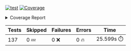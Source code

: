 [![test](https://github.com/rcmdnk/homebrew-file/actions/workflows/test.yml/badge.svg)](https://github.com/rcmdnk/homebrew-file/actions/workflows/test.yml)
<a href="https://github.com/rcmdnk/homebrew-file/blob/959a2a4b584be5e663ace0f4af781c1050d3ad08/README.md"><img alt="Coverage" src="https://img.shields.io/badge/Coverage-53%25-orange.svg" /></a><details><summary>Coverage Report </summary><table><tr><th>File</th><th>Stmts</th><th>Miss</th><th>Cover</th><th>Missing</th></tr><tbody><tr><td colspan="5"><b>bin</b></td></tr><tr><td>&nbsp; &nbsp;<a href="https://github.com/rcmdnk/homebrew-file/blob/959a2a4b584be5e663ace0f4af781c1050d3ad08/bin/brew-file">brew-file</a></td><td>1941</td><td>917</td><td>53%</td><td><a href="https://github.com/rcmdnk/homebrew-file/blob/959a2a4b584be5e663ace0f4af781c1050d3ad08/bin/brew-file#L45-L60">45&ndash;60</a>, <a href="https://github.com/rcmdnk/homebrew-file/blob/959a2a4b584be5e663ace0f4af781c1050d3ad08/bin/brew-file#L65-L67">65&ndash;67</a>, <a href="https://github.com/rcmdnk/homebrew-file/blob/959a2a4b584be5e663ace0f4af781c1050d3ad08/bin/brew-file#L463">463</a>, <a href="https://github.com/rcmdnk/homebrew-file/blob/959a2a4b584be5e663ace0f4af781c1050d3ad08/bin/brew-file#L465">465</a>, <a href="https://github.com/rcmdnk/homebrew-file/blob/959a2a4b584be5e663ace0f4af781c1050d3ad08/bin/brew-file#L467">467</a>, <a href="https://github.com/rcmdnk/homebrew-file/blob/959a2a4b584be5e663ace0f4af781c1050d3ad08/bin/brew-file#L484-L488">484&ndash;488</a>, <a href="https://github.com/rcmdnk/homebrew-file/blob/959a2a4b584be5e663ace0f4af781c1050d3ad08/bin/brew-file#L501-L506">501&ndash;506</a>, <a href="https://github.com/rcmdnk/homebrew-file/blob/959a2a4b584be5e663ace0f4af781c1050d3ad08/bin/brew-file#L516">516</a>, <a href="https://github.com/rcmdnk/homebrew-file/blob/959a2a4b584be5e663ace0f4af781c1050d3ad08/bin/brew-file#L531">531</a>, <a href="https://github.com/rcmdnk/homebrew-file/blob/959a2a4b584be5e663ace0f4af781c1050d3ad08/bin/brew-file#L535-L539">535&ndash;539</a>, <a href="https://github.com/rcmdnk/homebrew-file/blob/959a2a4b584be5e663ace0f4af781c1050d3ad08/bin/brew-file#L557-L571">557&ndash;571</a>, <a href="https://github.com/rcmdnk/homebrew-file/blob/959a2a4b584be5e663ace0f4af781c1050d3ad08/bin/brew-file#L607">607</a>, <a href="https://github.com/rcmdnk/homebrew-file/blob/959a2a4b584be5e663ace0f4af781c1050d3ad08/bin/brew-file#L614-L618">614&ndash;618</a>, <a href="https://github.com/rcmdnk/homebrew-file/blob/959a2a4b584be5e663ace0f4af781c1050d3ad08/bin/brew-file#L622">622</a>, <a href="https://github.com/rcmdnk/homebrew-file/blob/959a2a4b584be5e663ace0f4af781c1050d3ad08/bin/brew-file#L649-L658">649&ndash;658</a>, <a href="https://github.com/rcmdnk/homebrew-file/blob/959a2a4b584be5e663ace0f4af781c1050d3ad08/bin/brew-file#L680">680</a>, <a href="https://github.com/rcmdnk/homebrew-file/blob/959a2a4b584be5e663ace0f4af781c1050d3ad08/bin/brew-file#L683-L686">683&ndash;686</a>, <a href="https://github.com/rcmdnk/homebrew-file/blob/959a2a4b584be5e663ace0f4af781c1050d3ad08/bin/brew-file#L778-L793">778&ndash;793</a>, <a href="https://github.com/rcmdnk/homebrew-file/blob/959a2a4b584be5e663ace0f4af781c1050d3ad08/bin/brew-file#L817">817</a>, <a href="https://github.com/rcmdnk/homebrew-file/blob/959a2a4b584be5e663ace0f4af781c1050d3ad08/bin/brew-file#L828-L829">828&ndash;829</a>, <a href="https://github.com/rcmdnk/homebrew-file/blob/959a2a4b584be5e663ace0f4af781c1050d3ad08/bin/brew-file#L837">837</a>, <a href="https://github.com/rcmdnk/homebrew-file/blob/959a2a4b584be5e663ace0f4af781c1050d3ad08/bin/brew-file#L850-L855">850&ndash;855</a>, <a href="https://github.com/rcmdnk/homebrew-file/blob/959a2a4b584be5e663ace0f4af781c1050d3ad08/bin/brew-file#L859-L861">859&ndash;861</a>, <a href="https://github.com/rcmdnk/homebrew-file/blob/959a2a4b584be5e663ace0f4af781c1050d3ad08/bin/brew-file#L865-L868">865&ndash;868</a>, <a href="https://github.com/rcmdnk/homebrew-file/blob/959a2a4b584be5e663ace0f4af781c1050d3ad08/bin/brew-file#L975">975</a>, <a href="https://github.com/rcmdnk/homebrew-file/blob/959a2a4b584be5e663ace0f4af781c1050d3ad08/bin/brew-file#L1026">1026</a>, <a href="https://github.com/rcmdnk/homebrew-file/blob/959a2a4b584be5e663ace0f4af781c1050d3ad08/bin/brew-file#L1093-L1096">1093&ndash;1096</a>, <a href="https://github.com/rcmdnk/homebrew-file/blob/959a2a4b584be5e663ace0f4af781c1050d3ad08/bin/brew-file#L1102">1102</a>, <a href="https://github.com/rcmdnk/homebrew-file/blob/959a2a4b584be5e663ace0f4af781c1050d3ad08/bin/brew-file#L1108">1108</a>, <a href="https://github.com/rcmdnk/homebrew-file/blob/959a2a4b584be5e663ace0f4af781c1050d3ad08/bin/brew-file#L1112">1112</a>, <a href="https://github.com/rcmdnk/homebrew-file/blob/959a2a4b584be5e663ace0f4af781c1050d3ad08/bin/brew-file#L1119">1119</a>, <a href="https://github.com/rcmdnk/homebrew-file/blob/959a2a4b584be5e663ace0f4af781c1050d3ad08/bin/brew-file#L1127">1127</a>, <a href="https://github.com/rcmdnk/homebrew-file/blob/959a2a4b584be5e663ace0f4af781c1050d3ad08/bin/brew-file#L1129">1129</a>, <a href="https://github.com/rcmdnk/homebrew-file/blob/959a2a4b584be5e663ace0f4af781c1050d3ad08/bin/brew-file#L1160">1160</a>, <a href="https://github.com/rcmdnk/homebrew-file/blob/959a2a4b584be5e663ace0f4af781c1050d3ad08/bin/brew-file#L1165-L1168">1165&ndash;1168</a>, <a href="https://github.com/rcmdnk/homebrew-file/blob/959a2a4b584be5e663ace0f4af781c1050d3ad08/bin/brew-file#L1170-L1173">1170&ndash;1173</a>, <a href="https://github.com/rcmdnk/homebrew-file/blob/959a2a4b584be5e663ace0f4af781c1050d3ad08/bin/brew-file#L1202-L1212">1202&ndash;1212</a>, <a href="https://github.com/rcmdnk/homebrew-file/blob/959a2a4b584be5e663ace0f4af781c1050d3ad08/bin/brew-file#L1215-L1218">1215&ndash;1218</a>, <a href="https://github.com/rcmdnk/homebrew-file/blob/959a2a4b584be5e663ace0f4af781c1050d3ad08/bin/brew-file#L1221-L1225">1221&ndash;1225</a>, <a href="https://github.com/rcmdnk/homebrew-file/blob/959a2a4b584be5e663ace0f4af781c1050d3ad08/bin/brew-file#L1231">1231</a>, <a href="https://github.com/rcmdnk/homebrew-file/blob/959a2a4b584be5e663ace0f4af781c1050d3ad08/bin/brew-file#L1237">1237</a>, <a href="https://github.com/rcmdnk/homebrew-file/blob/959a2a4b584be5e663ace0f4af781c1050d3ad08/bin/brew-file#L1243-L1248">1243&ndash;1248</a>, <a href="https://github.com/rcmdnk/homebrew-file/blob/959a2a4b584be5e663ace0f4af781c1050d3ad08/bin/brew-file#L1259-L1281">1259&ndash;1281</a>, <a href="https://github.com/rcmdnk/homebrew-file/blob/959a2a4b584be5e663ace0f4af781c1050d3ad08/bin/brew-file#L1285">1285</a>, <a href="https://github.com/rcmdnk/homebrew-file/blob/959a2a4b584be5e663ace0f4af781c1050d3ad08/bin/brew-file#L1288">1288</a>, <a href="https://github.com/rcmdnk/homebrew-file/blob/959a2a4b584be5e663ace0f4af781c1050d3ad08/bin/brew-file#L1292">1292</a>, <a href="https://github.com/rcmdnk/homebrew-file/blob/959a2a4b584be5e663ace0f4af781c1050d3ad08/bin/brew-file#L1299-L1328">1299&ndash;1328</a>, <a href="https://github.com/rcmdnk/homebrew-file/blob/959a2a4b584be5e663ace0f4af781c1050d3ad08/bin/brew-file#L1331-L1354">1331&ndash;1354</a>, <a href="https://github.com/rcmdnk/homebrew-file/blob/959a2a4b584be5e663ace0f4af781c1050d3ad08/bin/brew-file#L1359-L1363">1359&ndash;1363</a>, <a href="https://github.com/rcmdnk/homebrew-file/blob/959a2a4b584be5e663ace0f4af781c1050d3ad08/bin/brew-file#L1369-L1374">1369&ndash;1374</a>, <a href="https://github.com/rcmdnk/homebrew-file/blob/959a2a4b584be5e663ace0f4af781c1050d3ad08/bin/brew-file#L1379-L1426">1379&ndash;1426</a>, <a href="https://github.com/rcmdnk/homebrew-file/blob/959a2a4b584be5e663ace0f4af781c1050d3ad08/bin/brew-file#L1429-L1460">1429&ndash;1460</a>, <a href="https://github.com/rcmdnk/homebrew-file/blob/959a2a4b584be5e663ace0f4af781c1050d3ad08/bin/brew-file#L1465-L1496">1465&ndash;1496</a>, <a href="https://github.com/rcmdnk/homebrew-file/blob/959a2a4b584be5e663ace0f4af781c1050d3ad08/bin/brew-file#L1499-L1581">1499&ndash;1581</a>, <a href="https://github.com/rcmdnk/homebrew-file/blob/959a2a4b584be5e663ace0f4af781c1050d3ad08/bin/brew-file#L1584-L1592">1584&ndash;1592</a>, <a href="https://github.com/rcmdnk/homebrew-file/blob/959a2a4b584be5e663ace0f4af781c1050d3ad08/bin/brew-file#L1605">1605</a>, <a href="https://github.com/rcmdnk/homebrew-file/blob/959a2a4b584be5e663ace0f4af781c1050d3ad08/bin/brew-file#L1610">1610</a>, <a href="https://github.com/rcmdnk/homebrew-file/blob/959a2a4b584be5e663ace0f4af781c1050d3ad08/bin/brew-file#L1615-L1654">1615&ndash;1654</a>, <a href="https://github.com/rcmdnk/homebrew-file/blob/959a2a4b584be5e663ace0f4af781c1050d3ad08/bin/brew-file#L1659">1659</a>, <a href="https://github.com/rcmdnk/homebrew-file/blob/959a2a4b584be5e663ace0f4af781c1050d3ad08/bin/brew-file#L1662">1662</a>, <a href="https://github.com/rcmdnk/homebrew-file/blob/959a2a4b584be5e663ace0f4af781c1050d3ad08/bin/brew-file#L1679-L1681">1679&ndash;1681</a>, <a href="https://github.com/rcmdnk/homebrew-file/blob/959a2a4b584be5e663ace0f4af781c1050d3ad08/bin/brew-file#L1684-L1693">1684&ndash;1693</a>, <a href="https://github.com/rcmdnk/homebrew-file/blob/959a2a4b584be5e663ace0f4af781c1050d3ad08/bin/brew-file#L1701-L1705">1701&ndash;1705</a>, <a href="https://github.com/rcmdnk/homebrew-file/blob/959a2a4b584be5e663ace0f4af781c1050d3ad08/bin/brew-file#L1720">1720</a>, <a href="https://github.com/rcmdnk/homebrew-file/blob/959a2a4b584be5e663ace0f4af781c1050d3ad08/bin/brew-file#L1732-L1771">1732&ndash;1771</a>, <a href="https://github.com/rcmdnk/homebrew-file/blob/959a2a4b584be5e663ace0f4af781c1050d3ad08/bin/brew-file#L1790-L1807">1790&ndash;1807</a>, <a href="https://github.com/rcmdnk/homebrew-file/blob/959a2a4b584be5e663ace0f4af781c1050d3ad08/bin/brew-file#L1827">1827</a>, <a href="https://github.com/rcmdnk/homebrew-file/blob/959a2a4b584be5e663ace0f4af781c1050d3ad08/bin/brew-file#L1834-L1907">1834&ndash;1907</a>, <a href="https://github.com/rcmdnk/homebrew-file/blob/959a2a4b584be5e663ace0f4af781c1050d3ad08/bin/brew-file#L1914-L1940">1914&ndash;1940</a>, <a href="https://github.com/rcmdnk/homebrew-file/blob/959a2a4b584be5e663ace0f4af781c1050d3ad08/bin/brew-file#L1943-L1950">1943&ndash;1950</a>, <a href="https://github.com/rcmdnk/homebrew-file/blob/959a2a4b584be5e663ace0f4af781c1050d3ad08/bin/brew-file#L1954-L1955">1954&ndash;1955</a>, <a href="https://github.com/rcmdnk/homebrew-file/blob/959a2a4b584be5e663ace0f4af781c1050d3ad08/bin/brew-file#L1960-L2004">1960&ndash;2004</a>, <a href="https://github.com/rcmdnk/homebrew-file/blob/959a2a4b584be5e663ace0f4af781c1050d3ad08/bin/brew-file#L2008-L2044">2008&ndash;2044</a>, <a href="https://github.com/rcmdnk/homebrew-file/blob/959a2a4b584be5e663ace0f4af781c1050d3ad08/bin/brew-file#L2047-L2052">2047&ndash;2052</a>, <a href="https://github.com/rcmdnk/homebrew-file/blob/959a2a4b584be5e663ace0f4af781c1050d3ad08/bin/brew-file#L2056-L2064">2056&ndash;2064</a>, <a href="https://github.com/rcmdnk/homebrew-file/blob/959a2a4b584be5e663ace0f4af781c1050d3ad08/bin/brew-file#L2072-L2080">2072&ndash;2080</a>, <a href="https://github.com/rcmdnk/homebrew-file/blob/959a2a4b584be5e663ace0f4af781c1050d3ad08/bin/brew-file#L2084-L2086">2084&ndash;2086</a>, <a href="https://github.com/rcmdnk/homebrew-file/blob/959a2a4b584be5e663ace0f4af781c1050d3ad08/bin/brew-file#L2090">2090</a>, <a href="https://github.com/rcmdnk/homebrew-file/blob/959a2a4b584be5e663ace0f4af781c1050d3ad08/bin/brew-file#L2094-L2102">2094&ndash;2102</a>, <a href="https://github.com/rcmdnk/homebrew-file/blob/959a2a4b584be5e663ace0f4af781c1050d3ad08/bin/brew-file#L2112-L2280">2112&ndash;2280</a>, <a href="https://github.com/rcmdnk/homebrew-file/blob/959a2a4b584be5e663ace0f4af781c1050d3ad08/bin/brew-file#L2286-L2436">2286&ndash;2436</a>, <a href="https://github.com/rcmdnk/homebrew-file/blob/959a2a4b584be5e663ace0f4af781c1050d3ad08/bin/brew-file#L2456">2456</a>, <a href="https://github.com/rcmdnk/homebrew-file/blob/959a2a4b584be5e663ace0f4af781c1050d3ad08/bin/brew-file#L2458-L2462">2458&ndash;2462</a>, <a href="https://github.com/rcmdnk/homebrew-file/blob/959a2a4b584be5e663ace0f4af781c1050d3ad08/bin/brew-file#L2474">2474</a>, <a href="https://github.com/rcmdnk/homebrew-file/blob/959a2a4b584be5e663ace0f4af781c1050d3ad08/bin/brew-file#L2478-L2481">2478&ndash;2481</a>, <a href="https://github.com/rcmdnk/homebrew-file/blob/959a2a4b584be5e663ace0f4af781c1050d3ad08/bin/brew-file#L2488">2488</a>, <a href="https://github.com/rcmdnk/homebrew-file/blob/959a2a4b584be5e663ace0f4af781c1050d3ad08/bin/brew-file#L2506-L2531">2506&ndash;2531</a>, <a href="https://github.com/rcmdnk/homebrew-file/blob/959a2a4b584be5e663ace0f4af781c1050d3ad08/bin/brew-file#L2537">2537</a>, <a href="https://github.com/rcmdnk/homebrew-file/blob/959a2a4b584be5e663ace0f4af781c1050d3ad08/bin/brew-file#L2544-L2552">2544&ndash;2552</a>, <a href="https://github.com/rcmdnk/homebrew-file/blob/959a2a4b584be5e663ace0f4af781c1050d3ad08/bin/brew-file#L2620">2620</a>, <a href="https://github.com/rcmdnk/homebrew-file/blob/959a2a4b584be5e663ace0f4af781c1050d3ad08/bin/brew-file#L2669">2669</a>, <a href="https://github.com/rcmdnk/homebrew-file/blob/959a2a4b584be5e663ace0f4af781c1050d3ad08/bin/brew-file#L2698-L2710">2698&ndash;2710</a>, <a href="https://github.com/rcmdnk/homebrew-file/blob/959a2a4b584be5e663ace0f4af781c1050d3ad08/bin/brew-file#L2739">2739</a>, <a href="https://github.com/rcmdnk/homebrew-file/blob/959a2a4b584be5e663ace0f4af781c1050d3ad08/bin/brew-file#L2743">2743</a>, <a href="https://github.com/rcmdnk/homebrew-file/blob/959a2a4b584be5e663ace0f4af781c1050d3ad08/bin/brew-file#L2746-L2748">2746&ndash;2748</a>, <a href="https://github.com/rcmdnk/homebrew-file/blob/959a2a4b584be5e663ace0f4af781c1050d3ad08/bin/brew-file#L2753-L2754">2753&ndash;2754</a>, <a href="https://github.com/rcmdnk/homebrew-file/blob/959a2a4b584be5e663ace0f4af781c1050d3ad08/bin/brew-file#L2769-L2771">2769&ndash;2771</a>, <a href="https://github.com/rcmdnk/homebrew-file/blob/959a2a4b584be5e663ace0f4af781c1050d3ad08/bin/brew-file#L2800">2800</a>, <a href="https://github.com/rcmdnk/homebrew-file/blob/959a2a4b584be5e663ace0f4af781c1050d3ad08/bin/brew-file#L2868-L2886">2868&ndash;2886</a>, <a href="https://github.com/rcmdnk/homebrew-file/blob/959a2a4b584be5e663ace0f4af781c1050d3ad08/bin/brew-file#L2911-L2921">2911&ndash;2921</a>, <a href="https://github.com/rcmdnk/homebrew-file/blob/959a2a4b584be5e663ace0f4af781c1050d3ad08/bin/brew-file#L2925-L2935">2925&ndash;2935</a>, <a href="https://github.com/rcmdnk/homebrew-file/blob/959a2a4b584be5e663ace0f4af781c1050d3ad08/bin/brew-file#L2938-L2960">2938&ndash;2960</a>, <a href="https://github.com/rcmdnk/homebrew-file/blob/959a2a4b584be5e663ace0f4af781c1050d3ad08/bin/brew-file#L2963-L2979">2963&ndash;2979</a>, <a href="https://github.com/rcmdnk/homebrew-file/blob/959a2a4b584be5e663ace0f4af781c1050d3ad08/bin/brew-file#L3006-L3013">3006&ndash;3013</a>, <a href="https://github.com/rcmdnk/homebrew-file/blob/959a2a4b584be5e663ace0f4af781c1050d3ad08/bin/brew-file#L3024-L3031">3024&ndash;3031</a>, <a href="https://github.com/rcmdnk/homebrew-file/blob/959a2a4b584be5e663ace0f4af781c1050d3ad08/bin/brew-file#L3044-L3068">3044&ndash;3068</a>, <a href="https://github.com/rcmdnk/homebrew-file/blob/959a2a4b584be5e663ace0f4af781c1050d3ad08/bin/brew-file#L3140-L3142">3140&ndash;3142</a>, <a href="https://github.com/rcmdnk/homebrew-file/blob/959a2a4b584be5e663ace0f4af781c1050d3ad08/bin/brew-file#L3156">3156</a>, <a href="https://github.com/rcmdnk/homebrew-file/blob/959a2a4b584be5e663ace0f4af781c1050d3ad08/bin/brew-file#L3162">3162</a>, <a href="https://github.com/rcmdnk/homebrew-file/blob/959a2a4b584be5e663ace0f4af781c1050d3ad08/bin/brew-file#L3173-L3772">3173&ndash;3772</a>, <a href="https://github.com/rcmdnk/homebrew-file/blob/959a2a4b584be5e663ace0f4af781c1050d3ad08/bin/brew-file#L3776">3776</a></td></tr><tr><td><b>TOTAL</b></td><td><b>1941</b></td><td><b>917</b></td><td><b>53%</b></td><td>&nbsp;</td></tr></tbody></table></details>

| Tests | Skipped | Failures | Errors | Time |
| ----- | ------- | -------- | -------- | ------------------ |
| 137 | 0 :zzz: | 0 :x: | 0 :fire: | 25.599s :stopwatch: |


